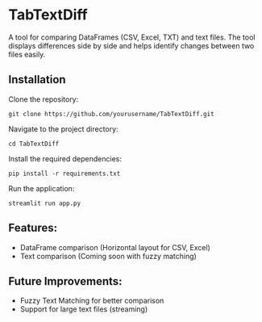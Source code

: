 # TabTextDiff

A tool for comparing DataFrames (CSV, Excel, TXT) and text files. The tool displays differences side by side and helps identify changes between two files easily.

## Installation

Clone the repository:

```git clone https://github.com/yourusername/TabTextDiff.git```

Navigate to the project directory:

```cd TabTextDiff```

Install the required dependencies:

```pip install -r requirements.txt```

Run the application:

```streamlit run app.py```

## Features:
- DataFrame comparison (Horizontal layout for CSV, Excel)
- Text comparison (Coming soon with fuzzy matching)

## Future Improvements:
- Fuzzy Text Matching for better comparison
- Support for large text files (streaming)
